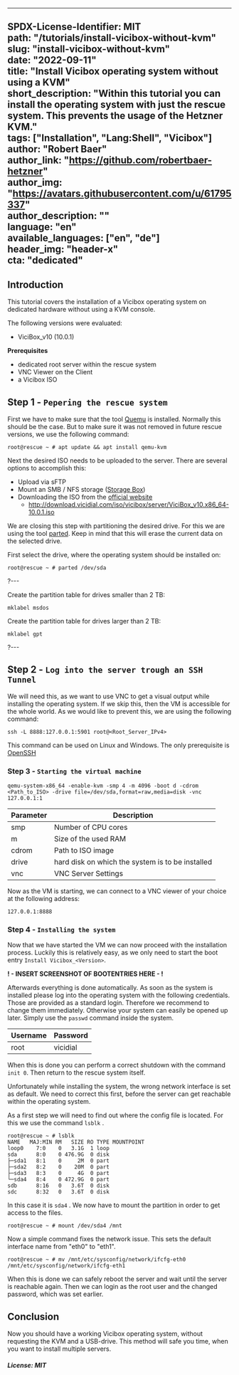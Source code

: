 
---  
SPDX-License-Identifier: MIT  
path: "/tutorials/install-vicibox-without-kvm"  
slug: "install-vicibox-without-kvm"  
date: "2022-09-11"  
title: "Install Vicibox operating system without using a KVM"  
short_description: "Within this tutorial you can install the operating system with just the rescue system. This prevents the usage of the Hetzner KVM."  
tags: ["Installation", "Lang:Shell", "Vicibox"]  
author: "Robert Baer"  
author_link: "https://github.com/robertbaer-hetzner"  
author_img: "https://avatars.githubusercontent.com/u/61795337"  
author_description: ""  
language: "en"  
available_languages: ["en", "de"]  
header_img: "header-x"  
cta: "dedicated"  
---  

## Introduction  
  
This tutorial covers the installation of a Vicibox operating system on dedicated hardware without using a KVM console.

The following versions were evaluated: 
 * ViciBox_v10 (10.0.1)
  
**Prerequisites**  
  
* dedicated root server within the rescue system
* VNC Viewer on the Client
* a Vicibox ISO
  
## Step 1 - `Pepering the rescue system`  
  
First we have to make sure that the tool [Quemu](https://linux.die.net/man/1/qemu-kvm) is installed. Normally this should be the case. But to make sure it was not removed in future rescue versions, we use the following command: 
```console
root@rescue ~ # apt update && apt install qemu-kvm
```
Next the desired ISO needs to be uploaded to the server. There are several options to accomplish this:

*   Upload via sFTP
*   Mount an SMB / NFS storage ([Storage Box](https://docs.hetzner.com/robot/storage-box/general))
*   Downloading the ISO from the [official website](http://www.vicibox.com/server/index.html)
	* http://download.vicidial.com/iso/vicibox/server/ViciBox_v10.x86_64-10.0.1.iso

We are closing this step with partitioning the desired drive. For this we are using the tool [parted](https://linux.die.net/man/8/parted). Keep in mind that this will erase the current data on the selected drive.

First select the drive, where the operating system should be installed on:
```console
root@rescue ~ # parted /dev/sda
```

?---

Create the partition table for drives smaller than 2 TB:

```console
mklabel msdos
```

Create the partition table for drives larger than 2 TB:

```console
mklabel gpt
```
?---



## Step 2 - `Log into the server trough an SSH Tunnel`  
  
We will need this, as we want to use VNC to get a visual output while installing the operating system.
If we skip this, then the VM is accessible for the whole world. As we would like to prevent this, we are using the following command:

```console
ssh -L 8888:127.0.0.1:5901 root@<Root_Server_IPv4>
```

This command can be used on Linux and Windows. The only prerequisite is [OpenSSH](https://www.openssh.com/)
  
### Step 3 - `Starting the virtual machine`  
  
```console
qemu-system-x86_64 -enable-kvm -smp 4 -m 4096 -boot d -cdrom <Path_to_ISO> -drive file=/dev/sda,format=raw,media=disk -vnc 127.0.0.1:1
```

|Parameter|Description|
|--|--|
| smp | Number of CPU cores |
| m |  Size of the used RAM|
| cdrom |  Path to ISO image|
| drive |  hard disk on which the system is to be installed|
| vnc |  VNC Server Settings|

Now as the VM is starting, we can connect to a VNC viewer of your choice at the following address:

```console
127.0.0.1:8888
```  

### Step 4 - `Installing the system`  

Now that we have started the VM we can now proceed with the installation process. Luckily this is relatively easy, as we only need to start the boot entry `Install Vicibox_<Version>`.

**! - INSERT SCREENSHOT OF BOOTENTRIES HERE - !**

 Afterwards everything is done automatically. As soon as the system is installed please log into the operating system with the following credentials. Those are provided as a standard login. Therefore we recommend to change them immediately. Otherwise your system can easily be opened up later. Simply use the `passwd` command inside the system.

|Username|Password|
|--|--|
|root|vicidial|

When this is done you can perform a correct shutdown with the command `init 0`.
Then return to the rescue system itself.

Unfortunately while installing the system, the wrong network interface is set as default. We need to correct this first, before the server can get reachable within the operating system. 

As a first step we will need to find out where the config file is located. For this we use the command `lsblk` . 

```console
root@rescue ~ # lsblk 
NAME   MAJ:MIN RM   SIZE RO TYPE MOUNTPOINT
loop0    7:0    0   3.1G  1 loop 
sda      8:0    0 476.9G  0 disk 
├─sda1   8:1    0     2M  0 part 
├─sda2   8:2    0    20M  0 part 
├─sda3   8:3    0     4G  0 part 
└─sda4   8:4    0 472.9G  0 part 
sdb      8:16   0   3.6T  0 disk 
sdc      8:32   0   3.6T  0 disk 
```
In this case it is `sda4` . We now have to mount the partition in order to get access to the files.

```console
root@rescue ~ # mount /dev/sda4 /mnt
```

Now a simple command fixes the network issue. This sets the default interface name from "eth0" to "eth1".

```console
root@rescue ~ # mv /mnt/etc/sysconfig/network/ifcfg-eth0 /mnt/etc/sysconfig/network/ifcfg-eth1
```

When this is done we can safely reboot the server and wait until the server is reachable again. Then we can login as the root user and the changed password, which was set earlier. 





## Conclusion  
  
Now you should have a working Vicibox operating system, without requesting the KVM and a USB-drive. This method will safe you time, when you want to install multiple servers. 
  
##### License: MIT  
  
<!--  
  
Contributor's Certificate of Origin  
  
By making a contribution to this project, I certify that:  
  
(a) The contribution was created in whole or in part by me and I have  
the right to submit it under the license indicated in the file; or  
  
(b) The contribution is based upon previous work that, to the best of my  
knowledge, is covered under an appropriate license and I have the  
right under that license to submit that work with modifications,  
whether created in whole or in part by me, under the same license  
(unless I am permitted to submit under a different license), as  
indicated in the file; or  
  
(c) The contribution was provided directly to me by some other person  
who certified (a), (b) or (c) and I have not modified it.  
  
(d) I understand and agree that this project and the contribution are  
public and that a record of the contribution (including all personal  
information I submit with it, including my sign-off) is maintained  
indefinitely and may be redistributed consistent with this project  
or the license(s) involved.  
  
Signed-off-by: [Robert Baer , robert@baerco.de]  
  
-->
